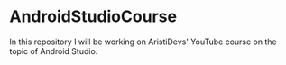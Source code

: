 # AndroidStudioCourse
In this repository I will be working on AristiDevs' YouTube course on the topic of Android Studio.
